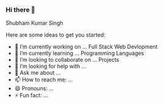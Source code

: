 ### Hi there 👋
Shubham Kumar Singh

Here are some ideas to get you started:

- 🔭 I’m currently working on ... Full Stack Web Devlopment
- 🌱 I’m currently learning ... Programming Languages
- 👯 I’m looking to collaborate on ... Projects
- 🤔 I’m looking for help with ...
- 💬 Ask me about ...
- 📫 How to reach me: ...
- 😄 Pronouns: ...
- ⚡ Fun fact: ...
